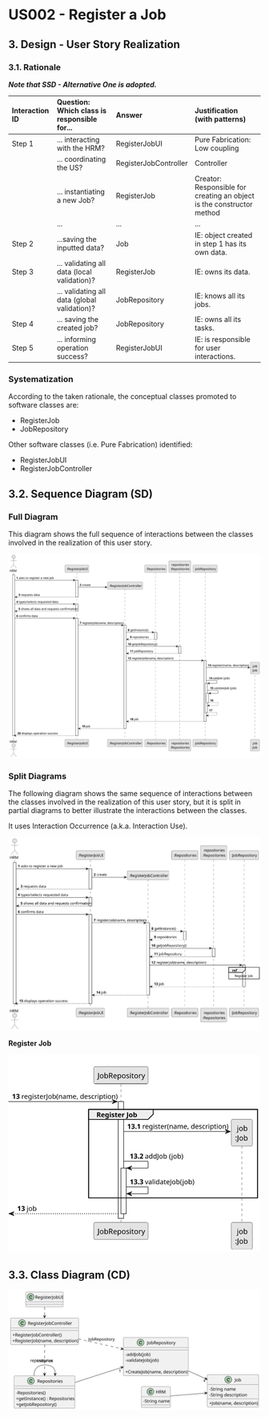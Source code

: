 # US002 - Register a Job

## 3. Design - User Story Realization 

### 3.1. Rationale

_**Note that SSD - Alternative One is adopted.**_

| Interaction ID | Question: Which class is responsible for...  | Answer                | Justification (with patterns)                                         |
|:---------------|:---------------------------------------------|:----------------------|:----------------------------------------------------------------------|
| Step 1  		     | 	... interacting with the HRM?               | RegisterJobUI         | Pure Fabrication: Low coupling                                        |
| 			  		        | 	... coordinating the US?                    | RegisterJobController | Controller                                                            |
| 			  		        | 	... instantiating a new Job?                | RegisterJob           | Creator: Responsible for creating an object is the constructor method |
| 			  		        | ...      | ...                   | ...                                                                   |
| Step 2  		     | 	...saving the inputted data?						          | Job                   | IE: object created in step 1 has its own data.                        |
| Step 3  		     | ... validating all data (local validation)?  | RegisterJob           | IE: owns its data.                                                    |
|                | ... validating all data (global validation)? | JobRepository         | IE: knows all its jobs.                                               |
| Step 4  		     | ... saving the created job? 							          | JobRepository         | IE: owns all its tasks.                                               |              
| Step 5  		     | ... informing operation success? 	           | RegisterJobUI         | IE: is responsible for user interactions.                             | 

### Systematization ##

According to the taken rationale, the conceptual classes promoted to software classes are: 

* RegisterJob
* JobRepository

Other software classes (i.e. Pure Fabrication) identified: 

* RegisterJobUI  
* RegisterJobController


## 3.2. Sequence Diagram (SD)

[//]: # (_**Note that SSD - Alternative Two is adopted.**_)

### Full Diagram

This diagram shows the full sequence of interactions between the classes involved in the realization of this user story.

![Sequence Diagram - Full](svg/us002-sequence-diagram-full.svg)

### Split Diagrams

The following diagram shows the same sequence of interactions between the classes involved in the realization of this user story, but it is split in partial diagrams to better illustrate the interactions between the classes.

It uses Interaction Occurrence (a.k.a. Interaction Use).

![Sequence Diagram - split](svg/us002-sequence-diagram-split.svg)


**Register Job**

![Sequence Diagram - Partial - Create Task](svg/us002-sequence-diagram-partial-create-job.svg)

## 3.3. Class Diagram (CD)

![Class Diagram](svg/us002-class-diagram.svg)